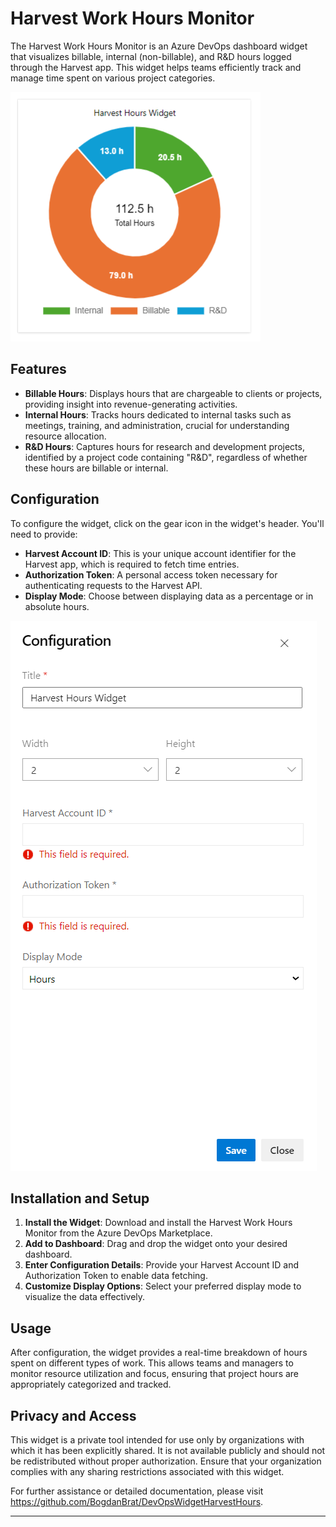 # Harvest Work Hours Monitor

The Harvest Work Hours Monitor is an Azure DevOps dashboard widget that visualizes billable, internal (non-billable), and R&D hours logged through the Harvest app. This widget helps teams efficiently track and manage time spent on various project categories.

![alt text](image-1.png)


## Features

- **Billable Hours**: Displays hours that are chargeable to clients or projects, providing insight into revenue-generating activities.
- **Internal Hours**: Tracks hours dedicated to internal tasks such as meetings, training, and administration, crucial for understanding resource allocation.
- **R&D Hours**: Captures hours for research and development projects, identified by a project code containing "R&D", regardless of whether these hours are billable or internal.

## Configuration

To configure the widget, click on the gear icon in the widget's header. You'll need to provide:

- **Harvest Account ID**: This is your unique account identifier for the Harvest app, which is required to fetch time entries.
- **Authorization Token**: A personal access token necessary for authenticating requests to the Harvest API.
- **Display Mode**: Choose between displaying data as a percentage or in absolute hours.

![alt text](image-2.png)


## Installation and Setup

1. **Install the Widget**: Download and install the Harvest Work Hours Monitor from the Azure DevOps Marketplace.
2. **Add to Dashboard**: Drag and drop the widget onto your desired dashboard.
3. **Enter Configuration Details**: Provide your Harvest Account ID and Authorization Token to enable data fetching.
4. **Customize Display Options**: Select your preferred display mode to visualize the data effectively.

## Usage

After configuration, the widget provides a real-time breakdown of hours spent on different types of work. This allows teams and managers to monitor resource utilization and focus, ensuring that project hours are appropriately categorized and tracked.

## Privacy and Access

This widget is a private tool intended for use only by organizations with which it has been explicitly shared. It is not available publicly and should not be redistributed without proper authorization. Ensure that your organization complies with any sharing restrictions associated with this widget.

For further assistance or detailed documentation, please visit https://github.com/BogdanBrat/DevOpsWidgetHarvestHours.

---
